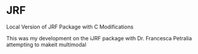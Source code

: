 # JRF
Local Version of JRF Package with C Modifications

This was my development on the iJRF package with Dr. Francesca Petralia attempting to makeit multimodal
